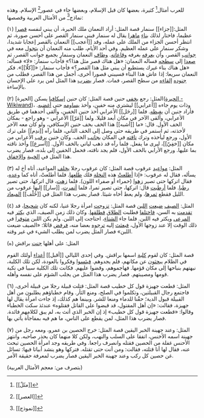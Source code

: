 للعرب أمثال[^1] كثيرة، بعضها كان قبل الإسلام، وبعضها جاء في عصور[^2] الإسلام. وهذه نماذج[^3] من الأمثال العربية وقصصها:

(١) المثل:[[جزاء]] سنمار
قصة المثل: أراد النعمان ملك الحيرة، أن يبني لنفسه [قصرا](قصْر) عظيما، فاختار لذلك [بناء](بنّاء) [ماهرا](ماهِر) يقال له سنمار
فبنى سنمار القصر على أحسن صورة، ثم انتظر أحسن الجزاء من الملك على عمله، وقد [[أعجب]] النعمان بالقصر
إعجابا شديدا، وشكر سنمار على عمله العظيم. وفي أحد الأيام، طلب منه النعمان أن [يتجول](تجوّل) معه في [جوانب](جانِب) القصر، وأن [يعرفه](عرّف) بغرفه [وقاعاته](قاعة). [وطاف](طاف) النعمان وسنمار بجميع جوانب القصر، ثم
[صعدا](صعد) إلى [سطحه](سطْح) فساله النعمان: «هل هناك قصر مثل هذا؟» فأجاب سنمار: «لا» فسأله: «هل هناك بناء غيرك يستطيع أن يبني مثل هذا القصر؟» فأجاب سنمار: «[[كلّا]]». فكر النعمان سريعا: إذا عاش هذا البناء فسيبني قصورا أخرى، أجمل من هذا القصر، فطلب من [جنوده](جنْد) [إلقاءه](ألقى) من سطح القصر، فمات. فصار [يضرب](ضرب) هذا المثل لمن يرد على الإحسان بالإساءة.

(٢) المثل: رجع [بخفي](خفّ) حنين
قصة المثل: كان حنين [إسكافيا](إسكافي) يسكن [الحيرة]([الحيرة - Wikiwand](https://www.wikiwand.com/ar/%D8%A7%D9%84%D8%AD%D9%8A%D8%B1%D8%A9))، وذات يوم جاءه [[أعرابي]] ليشتري منه خفين، وأخذ [يساومه](ساوم)
حتى [أغضبه](أغضب). فأراد حنين أن [يغيظه](أغاظ). فلما [[رحَل]] الأعرابي أخذ حنين الخفين، وألقى أحدهما في طريق الأعرابي،
وألقى الآخر في مكان أبعد قليلا. ولما [[مَرّ]] الأعرابي - وهو راجع - بمكان الخف الأول. قال: «ما [[أشبه]] هذا الخف بخف حنين الإسكافي، ولو كان معه الآخر لأخذته، ثم استمر في طريقه حثى وصل إلى الخف الثاني، فلما رآه [[ندِم]] على ترك الأول، ورجع ليأخذه وترك [ناقته](ناقة) في المكان [بجانب](جانِب) الخف. وكان خنين [يرقب](رقب) الأعرابي من مكان [[خفِيّ]]، ليرى ما يفعل. فلما رآه قد ذهب لياتي بالخف الأول. [[أسرع]] وأخذ ناقته بما عليها. ورجع الأرابي بالخف الأول، فلم يجد ناقته، فحمل الخفين إلى بلده، فصار يضرب هذا المثل في [الخيبة](خيبة) و[الإخفاق](إخفاق).

(٣) المثل: [مواعيد](ميعاد) عرقوب
قصة المثل: كان عرقوب رجلا [يخلف](أخلف) المواعيد، أتاه أخ له يسأله، فقال له عرقوب: «إذا [أطلعتْ](أطلع) هذه [النخلة](نخلة) فلك [طلعها](طَلْع). فلما أطلعتْ، أتاه كما [وعده](وعد)، فقال اتركها حتى تصير [زهوا](زَهْو) (حمراء أو صفراء اللون). فلما [زهت](زها)،
قال اتركها، حتى تصير [رطبا](رطْب). فلما [أرطبت](أرطب) قال: اتركها، حتى تصير تمرا، فلما [أتمرت](أتمر)، [[سار]] إليها عرقوب من الليل فقطع [ثمرها](ثمرة)، ولم يعط أخاه شيئا. قصار يضرب هذا المثل في [[خُلْف]] [الميعاد](ميعاد).

(٤) المثل: [الصيف](صيْف) [ضيعت](ضيّع) [اللبن](لبنٌ)
قصة المثل: [تزوجت](تزوج) امرأة رجلا غنيا، لكنه كان [شحيحا](شحيح)، قد [تقدمت](تقدم) به السن، [فاختلفا](اختلف) فطلبت [الطلاق](طلاق)
[فطلقها](طلّق). وكان ذلك زمن الصيف، الذي [يكثر](كثر) فيه [المرعى](مرعى) ويكثر فيه اللبن. فلما جاء [الشتاء](شتاء)، احتاجت إلى اللبن. ولم يكن اللبن [متوفرا](متوفِّر) في ذلك الوقت إلا عند زوجها الأول، [فبعثث](بعث) إليه [ترجوه](رجا) بعضا منه، [فرفض](رفض) قائلا: «الصيف ضيعت اللبن» فصار المثل يضرب لمن يطلب الشيء في غير وقته.

(ه) المثل: على أهلها [جنت](جنى) براقش

قصة المثل: كان لقوم [كلبة](كلب) اسمها براقش. وفي إحدى الليالي [[أقبل]] [أعداء](عدُوّ) أولئك القوم في الظلام 
[يبحثون](بحث) عن مكانهم، فلم يجدوهم. [فيئسوا](يئس) وفكروا بالعودة، لكن تلك الكلبة، نبهتهم بنباحها إلى مكان قؤمها.
فهاجموهم، وقضوا عليهم. فكانت تلك الكلبة سببا في نكبة قومها ومصيبتهم. فصار يضرب هذا المثل من يجلب الشؤم على نفسه وأهله.

(٦) المثل: قطعت جهيزة قول كل خطيب
قصة المثل: قتلت قبيلة رجلا من قبيلة أخرى، فاجتمع رجال القبيلتين، وتكلموا في الصلح، ومنع الثأر. وقام
خطباؤهم يطلبون من أهل القبيلة قبول الدية؛ حقْنا للدماء ومنعا للشر. وبينما هم كذلك، إذ جاءت امرأة يقال لها جهيزة، فقالت: «إن أهل المقتول، قد قبضوا على القاتل فقتلوه» عندئذ سكت الخطباء وقالوا: «قطعت جهيزة قول كل خطيب» إذ إن الخبر الذي أتث به، لم يبق لكلامهم فائدة. فصار يضرب هذا المثل، لمن يقطع على الناس، ما هم فيه بمفاجأة يأتي بها.

(٧) المثل: وعند جهينة الخبر اليقين
قصة المثل: خرج الحصين بن عمرو، ومعه رجل من جهينة اسمه الأخنس، اتفقا على السلب والنهب،
ولكن كلا منهما كان يحذر صاحبه. وانتهز الأحنس غفلة من الحصين فقتله وانصرف راجعا. وفي طريقه وجد امرأة الحصين تبحث عنه، فقال لها أنا قتلته، فقالت: ومن أنت حتى تقتله. فتركها وهو ينشد أبياتا فيها:
تسائل غن حصين كل ركب
وعند جهينة الخبر اليقين
فصار يضرب لمعرفة حقيقة الأمر.

(بتصرف من: معجم الأمثال العربية)

[^1]: [[مثَلٌ]]
[^2]: [[العصر]]
[^3]: [[نموذج]]
